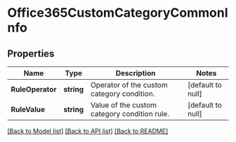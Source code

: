 # Office365CustomCategoryCommonInfo

## Properties
Name | Type | Description | Notes
------------ | ------------- | ------------- | -------------
**RuleOperator** | **string** | Operator of the custom category condition. | [default to null]
**RuleValue** | **string** | Value of the custom category condition rule. | [default to null]

[[Back to Model list]](../README.md#documentation-for-models) [[Back to API list]](../README.md#documentation-for-api-endpoints) [[Back to README]](../README.md)

